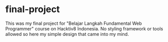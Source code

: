 # final-project
This was my final project for "Belajar Langkah Fundamental Web Programmer" course on Hacktiv8 Indonesia.
No styling framework or tools allowed so here my simple design that came into my mind.
